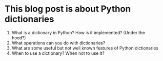 # This blog post is about Python dictionaries

1. What is a dictionary in Python? How is it implemented? (Under the hood?)
2. What operations can you do with dictionaries?
3. What are some useful but not well known features of Python dictionaries
4. When to use a dictionary? When not to use it?

